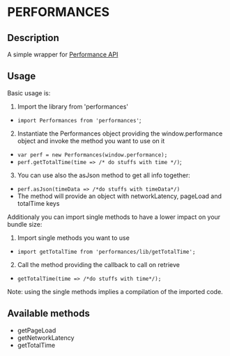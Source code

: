 # PERFORMANCES

## Description
A simple wrapper for [Performance API](https://developer.mozilla.org/en-US/docs/Web/API/Performance/timing)

## Usage
Basic usage is:

1. Import the library from 'performances'
  - `import Performances from 'performances'`;
2. Instantiate the Performances object providing the window.performance object and invoke the method you want to use on it
  - `var perf = new Performances(window.performance);`
  - `perf.getTotalTime(time => /* do stuffs with time */)`;
3. You can use also the asJson method to get all info together:
  - `perf.asJson(timeData => /*do stuffs with timeData*/)`
  - The method will provide an object with networkLatency, pageLoad and totalTime keys

Additionaly you can import single methods to have a lower impact on your bundle size:

1. Import single methods you want to use
  - `import getTotalTime from 'performances/lib/getTotalTime';`
2. Call the method providing the callback to call on retrieve
  - `getTotalTime(time => /*do stuffs with time*/);`

Note: using the single methods implies a compilation of the imported code. 

## Available methods
- getPageLoad
- getNetworkLatency
- getTotalTime